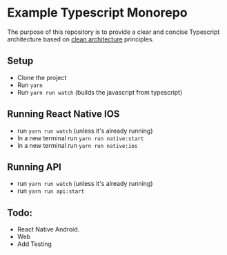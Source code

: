 # Example Typescript Monorepo

The purpose of this repository is to provide a clear and concise Typescript architecture based on [clean architecture](https://www.microsoft.com/net/download/thank-you/aspnet-ebook) principles.

## Setup

- Clone the project
- Run `yarn`
- Run `yarn run watch` (builds the javascript from typescript)

## Running React Native IOS

- run `yarn run watch` (unless it's already running)
- In a new terminal run `yarn run native:start`
- In a new terminal run `yarn run native:ios`

## Running API

- run `yarn run watch` (unless it's already running)
- run `yarn run api:start`

## Todo:

- React Native Android.
- Web
- Add Testing